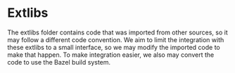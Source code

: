 # Extlibs
The extlibs folder contains code that was imported from other sources, so it may follow a different code convention. We aim to limit the integration with these extlibs to a small interface, so we may modify the imported code to make that happen. To make integration easier, we also may convert the code to use the Bazel build system.
